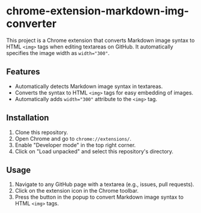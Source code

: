 # chrome-extension-markdown-img-converter

This project is a Chrome extension that converts Markdown image syntax to HTML `<img>` tags when editing textareas on GitHub. It automatically specifies the image width as `width="300"`.

## Features

- Automatically detects Markdown image syntax in textareas.
- Converts the syntax to HTML `<img>` tags for easy embedding of images.
- Automatically adds `width="300"` attribute to the `<img>` tag.

## Installation

1. Clone this repository.
2. Open Chrome and go to `chrome://extensions/`.
3. Enable "Developer mode" in the top right corner.
4. Click on "Load unpacked" and select this repository's directory.

## Usage

1. Navigate to any GitHub page with a textarea (e.g., issues, pull requests).
2. Click on the extension icon in the Chrome toolbar.
3. Press the button in the popup to convert Markdown image syntax to HTML `<img>` tags.
